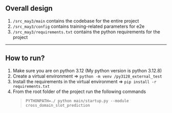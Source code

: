 ## Overall design
1. `/src_may3/main` contains the codebase for the entire project
2. `/src_may3/config` contains training-related parameters for e2e
3. `/src_may3/requirements.txt` contains the python requirements for the project
---
## How to run?
1. Make sure you are on python 3.12 (My python version is python 3.12.8)
2. Create a virtual environment => `python -m venv /py3128_external_test`
3. Install the requirements in the virtual environment => `pip install -r requirements.txt`
2. From the root folder of the project run the following commands
    > `PYTHONPATH=./ python main/startup.py --module cross_domain_slot_prediction`
